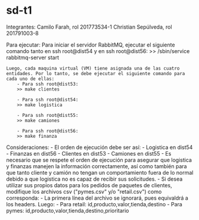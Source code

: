 # sd-t1

Integrantes:
	Camilo Farah, rol 201773534-1
	Christian Sepúlveda, rol 201791003-8

Para ejecutar:
	Para iniciar el servidor RabbitMQ, ejecutar el siguiente comando tanto en ssh root@dist54 y en ssh root@dist56:
		>> /sbin/service rabbitmq-server start

	Luego, cada maquina virtual (VM) tiene asignada una de las cuatro entidades. Por lo tanto, se debe ejecutar el siguiente comando para cada uno de ellas:
		- Para ssh root@dist53:  
		>> make clientes
		
		- Para ssh root@dist54:
		>> make logistica

		- Para ssh root@dist55:
		>> make camiones

		- Para ssh root@dist56:
		>> make finanza

Consideraciones:
	- El orden de ejecución debe ser así:
		- Logistica en dist54
		- Finanzas en dist56
		- Clientes en dist53
		- Camiones en dist55
	- Es necesario que se respete el orden de ejecución para asegurar que logistica y finanzas manejen la información correctamente, así como también para que tanto cliente y camión no tengan un comportamiento fuera de lo normal debido a que logistica no es capaz de recibir sus solicitudes.
	- Si desea utilizar sus propios datos para los pedidos de paquetes de clientes, modifique los archivos csv ("pymes.csv" y/o "retail.csv") como corresponda:
		- La primera línea del archivo se ignorará, pues equivaldrá a los headers. Luego:
			- Para retail: id,producto,valor,tienda,destino
			- Para pymes: id,producto,valor,tienda,destino,prioritario

	
